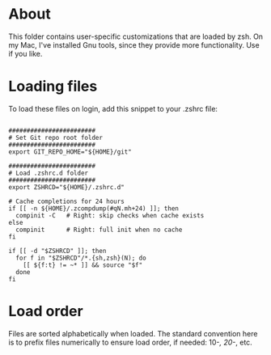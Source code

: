 # About

This folder contains user-specific customizations that
are loaded by zsh. On my Mac, I've installed Gnu tools,
since they provide more functionality. Use if you like.

# Loading files

To load these files on login, add this snippet to your .zshrc file:

```

########################
# Set Git repo root folder
########################
export GIT_REPO_HOME="${HOME}/git"

########################
# Load .zshrc.d folder
########################
export ZSHRCD="${HOME}/.zshrc.d"

# Cache completions for 24 hours
if [[ -n ${HOME}/.zcompdump(#qN.mh+24) ]]; then
  compinit -C   # Right: skip checks when cache exists
else
  compinit      # Right: full init when no cache
fi

if [[ -d "$ZSHRCD" ]]; then
  for f in "$ZSHRCD"/*.{sh,zsh}(N); do
    [[ ${f:t} != ~* ]] && source "$f"
  done
fi

```

# Load order

Files are sorted alphabetically when loaded. The standard convention here is to
prefix files numerically to ensure load order, if needed: 10-*, 20-*, etc.

